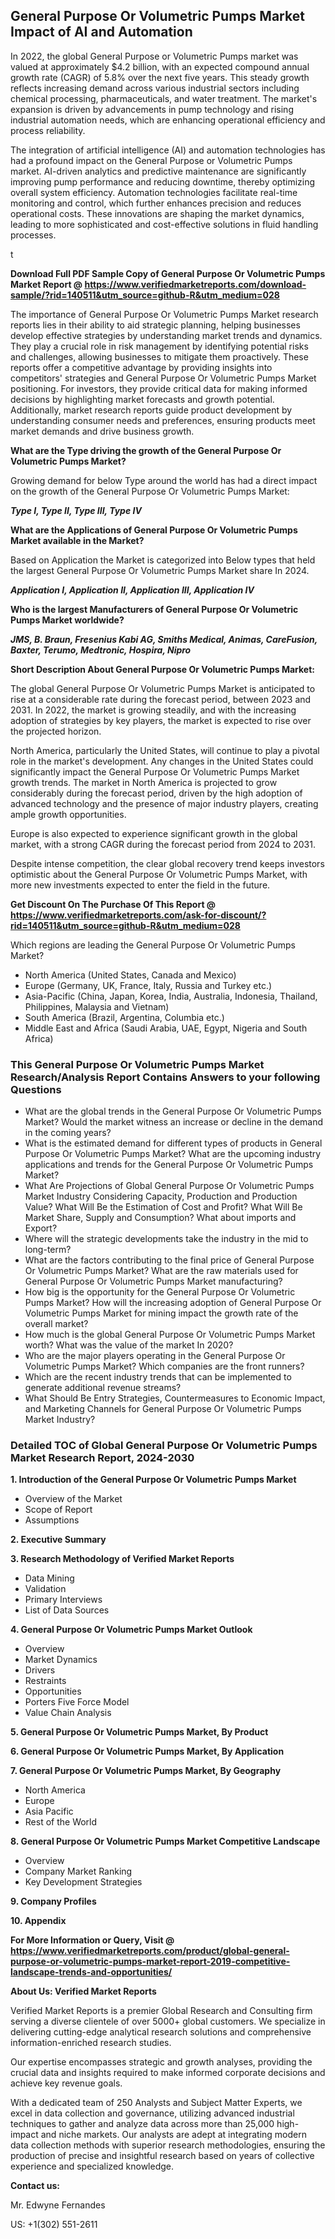 <h2>General Purpose Or Volumetric Pumps Market Impact of AI and Automation</h2><p>In 2022, the global General Purpose or Volumetric Pumps market was valued at approximately $4.2 billion, with an expected compound annual growth rate (CAGR) of 5.8% over the next five years. This steady growth reflects increasing demand across various industrial sectors including chemical processing, pharmaceuticals, and water treatment. The market's expansion is driven by advancements in pump technology and rising industrial automation needs, which are enhancing operational efficiency and process reliability.</p><p>The integration of artificial intelligence (AI) and automation technologies has had a profound impact on the General Purpose or Volumetric Pumps market. AI-driven analytics and predictive maintenance are significantly improving pump performance and reducing downtime, thereby optimizing overall system efficiency. Automation technologies facilitate real-time monitoring and control, which further enhances precision and reduces operational costs. These innovations are shaping the market dynamics, leading to more sophisticated and cost-effective solutions in fluid handling processes.</p>t</p><p id="" class=""><strong>Download Full PDF Sample Copy of General Purpose Or Volumetric Pumps Market Report @ <a href="https://www.verifiedmarketreports.com/download-sample/?rid=140511&utm_source=github-R&utm_medium=028" target="_blank">https://www.verifiedmarketreports.com/download-sample/?rid=140511&utm_source=github-R&utm_medium=028</a></strong></p><p>The importance of&nbsp;General Purpose Or Volumetric Pumps Market research reports lies in their ability to aid strategic planning, helping businesses develop effective strategies by understanding market trends and dynamics. They play a crucial role in risk management by identifying potential risks and challenges, allowing businesses to mitigate them proactively. These reports offer a competitive advantage by providing insights into competitors' strategies and General Purpose Or Volumetric Pumps Market positioning. For investors, they provide critical data for making informed decisions by highlighting market forecasts and growth potential. Additionally, market research reports guide product development by understanding consumer needs and preferences, ensuring products meet market demands and drive business growth.</p><p><strong>What are the&nbsp;Type driving the growth of the General Purpose Or Volumetric Pumps Market?</strong></p><p id="" class="">Growing demand for below Type around the world has had a direct impact on the growth of the General Purpose Or Volumetric Pumps Market:</p><em><strong>Type I, Type II, Type III, Type IV</strong></em></p><strong>What are the&nbsp;Applications&nbsp;of General Purpose Or Volumetric Pumps Market available in the Market?</strong></p><p id="" class="">Based on Application the Market is categorized into Below types that held the largest General Purpose Or Volumetric Pumps Market share In 2024.</p><em><strong>Application I, Application II, Application III, Application IV</strong></em></p><strong>Who is the largest Manufacturers of General Purpose Or Volumetric Pumps Market worldwide?</strong></p><p><em><strong>JMS, B. Braun, Fresenius Kabi AG, Smiths Medical, Animas, CareFusion, Baxter, Terumo, Medtronic, Hospira, Nipro</strong></em></p><p id="" class=""><strong>Short Description About General Purpose Or Volumetric Pumps Market:</strong></p><p>The global General Purpose Or Volumetric Pumps Market is anticipated to rise at a considerable rate during the forecast period, between 2023 and 2031. In 2022, the market is growing steadily, and with the increasing adoption of strategies by key players, the market is expected to rise over the projected horizon.</p><p>North America, particularly the United States, will continue to play a pivotal role in the market's development. Any changes in the United States could significantly impact the General Purpose Or Volumetric Pumps Market growth trends. The market in North America is projected to grow considerably during the forecast period, driven by the high adoption of advanced technology and the presence of major industry players, creating ample growth opportunities.</p><p>Europe is also expected to experience significant growth in the global market, with a strong CAGR during the forecast period from 2024 to 2031.</p><p>Despite intense competition, the clear global recovery trend keeps investors optimistic about the General Purpose Or Volumetric Pumps Market, with more new investments expected to enter the field in the future.</p><p id="" class=""><strong>Get Discount On The Purchase Of This Report @ <a href="https://www.verifiedmarketreports.com/ask-for-discount/?rid=140511&utm_source=github-R&utm_medium=028" target="_blank">https://www.verifiedmarketreports.com/ask-for-discount/?rid=140511&utm_source=github-R&utm_medium=028</a></strong></p>Which regions are leading the General Purpose Or Volumetric Pumps Market?</p><ul><li>North America (United States, Canada and Mexico)</li><li>Europe (Germany, UK, France, Italy, Russia and Turkey etc.)</li><li>Asia-Pacific (China, Japan, Korea, India, Australia, Indonesia, Thailand, Philippines, Malaysia and Vietnam)</li><li>South America (Brazil, Argentina, Columbia etc.)</li><li>Middle East and Africa (Saudi Arabia, UAE, Egypt, Nigeria and South Africa)</li></ul><h3 id="" class="">This General Purpose Or Volumetric Pumps Market Research/Analysis Report Contains Answers to your following Questions</h3><ul><li>What are the global trends in the General Purpose Or Volumetric Pumps Market? Would the market witness an increase or decline in the demand in the coming years?</li><li>What is the estimated demand for different types of products in General Purpose Or Volumetric Pumps Market? What are the upcoming industry applications and trends for the General Purpose Or Volumetric Pumps Market?</li><li>What Are Projections of Global General Purpose Or Volumetric Pumps Market Industry Considering Capacity, Production and Production Value? What Will Be the Estimation of Cost and Profit? What Will Be Market Share, Supply and Consumption? What about imports and Export?</li><li>Where will the strategic developments take the industry in the mid to long-term?</li><li>What are the factors contributing to the final price of General Purpose Or Volumetric Pumps Market? What are the raw materials used for General Purpose Or Volumetric Pumps Market manufacturing?</li><li>How big is the opportunity for the General Purpose Or Volumetric Pumps Market? How will the increasing adoption of General Purpose Or Volumetric Pumps Market for mining impact the growth rate of the overall market?</li><li>How much is the global General Purpose Or Volumetric Pumps Market worth? What was the value of the market In 2020?</li><li>Who are the major players operating in the General Purpose Or Volumetric Pumps Market? Which companies are the front runners?</li><li>Which are the recent industry trends that can be implemented to generate additional revenue streams?</li><li>What Should Be Entry Strategies, Countermeasures to Economic Impact, and Marketing Channels for General Purpose Or Volumetric Pumps Market Industry?</li></ul><h3 id="" class="">Detailed TOC of Global General Purpose Or Volumetric Pumps Market Research Report, 2024-2030</h3><p id="" class=""><strong>1. Introduction of the General Purpose Or Volumetric Pumps Market</strong></p><ul><li>Overview of the Market</li><li>Scope of Report</li><li>Assumptions</li></ul><p id="" class=""><strong>2. Executive Summary</strong></p><p id="" class=""><strong>3. Research Methodology of Verified Market Reports</strong></p><ul><li>Data Mining</li><li>Validation</li><li>Primary Interviews</li><li>List of Data Sources</li></ul><p id="" class=""><strong>4. General Purpose Or Volumetric Pumps Market Outlook</strong></p><ul><li>Overview</li><li>Market Dynamics</li><li>Drivers</li><li>Restraints</li><li>Opportunities</li><li>Porters Five Force Model</li><li>Value Chain Analysis</li></ul><p id="" class=""><strong>5. General Purpose Or Volumetric Pumps Market, By Product</strong></p><p id="" class=""><strong>6. General Purpose Or Volumetric Pumps Market, By Application</strong></p><p id="" class=""><strong>7. General Purpose Or Volumetric Pumps Market, By Geography</strong></p><ul><li>North America</li><li>Europe</li><li>Asia Pacific</li><li>Rest of the World</li></ul><p id="" class=""><strong>8. General Purpose Or Volumetric Pumps Market Competitive Landscape</strong></p><ul><li>Overview</li><li>Company Market Ranking</li><li>Key Development Strategies</li></ul><p id="" class=""><strong>9. Company Profiles</strong></p><p id="" class=""><strong>10. Appendix</strong></p><p id="" class=""><strong>For More Information or Query, Visit @ <a href="https://www.verifiedmarketreports.com/product/global-general-purpose-or-volumetric-pumps-market-report-2019-competitive-landscape-trends-and-opportunities/" target="_blank">https://www.verifiedmarketreports.com/product/global-general-purpose-or-volumetric-pumps-market-report-2019-competitive-landscape-trends-and-opportunities/</a></strong></p><p id="" class=""><strong>About Us: Verified Market Reports</strong></p><p id="" class="">Verified Market Reports is a premier Global Research and Consulting firm serving a diverse clientele of over 5000+ global customers. We specialize in delivering cutting-edge analytical research solutions and comprehensive information-enriched research studies.</p><p id="" class="">Our expertise encompasses strategic and growth analyses, providing the crucial data and insights required to make informed corporate decisions and achieve key revenue goals.</p><p id="" class="">With a dedicated team of 250 Analysts and Subject Matter Experts, we excel in data collection and governance, utilizing advanced industrial techniques to gather and analyze data across more than 25,000 high-impact and niche markets. Our analysts are adept at integrating modern data collection methods with superior research methodologies, ensuring the production of precise and insightful research based on years of collective experience and specialized knowledge.</p><p id="" class=""><strong>Contact us:</strong></p><p id="" class="">Mr. Edwyne Fernandes</p><p id="" class="">US: +1(302) 551-2611</p>